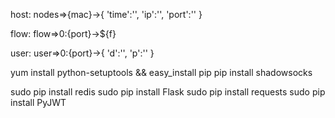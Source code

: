 host:
nodes=>{mac}->{
                   'time':'',
                   'ip':'',
                   'port':''
              }

flow:
flow=>0:{port}->${f}


user:
user=>0:{port}->{
                    'd':'',
                    'p':''
                }

yum install python-setuptools && easy_install pip
pip install shadowsocks

sudo pip install redis
sudo pip install Flask
sudo pip install requests
sudo pip install PyJWT
